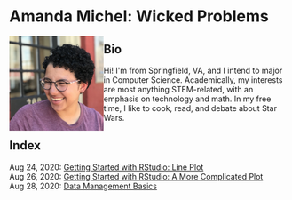 # Amanda Michel: Wicked Problems

<img src="headshot.jpeg"  width=170 height=170 align="left" padding-right:10 />  

## Bio
<p>Hi! I'm from Springfield, VA, and I intend to major in Computer Science. Academically, my interests are most anything STEM-related, with an emphasis on technology and math. In my free time, I like to cook, read, and debate about Star Wars. </p>


## Index
Aug 24, 2020: [Getting Started with RStudio: Line Plot](lineplot.md)<br/>
Aug 26, 2020: [Getting Started with RStudio: A More Complicated Plot](complexplot.md)<br/>
Aug 28, 2020: [Data Management Basics](datamanag.md)<br/>
